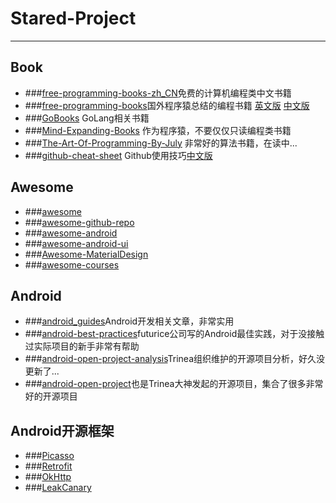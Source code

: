 # Stared-Project
---
## Book
* ###[free-programming-books-zh_CN](https://github.com/justjavac/free-programming-books-zh_CN)免费的计算机编程类中文书籍
* ###[free-programming-books](https://github.com/vhf/free-programming-books)国外程序猿总结的编程书籍 [英文版](https://github.com/vhf/free-programming-books/blob/master/free-programming-books.md) [中文版](https://github.com/vhf/free-programming-books/blob/master/free-programming-books-zh.md)
* ###[GoBooks](https://github.com/dariubs/GoBooks) GoLang相关书籍
* ###[Mind-Expanding-Books](https://github.com/hackerkid/Mind-Expanding-Books) 作为程序猿，不要仅仅只读编程类书籍
* ###[The-Art-Of-Programming-By-July](https://github.com/julycoding/The-Art-Of-Programming-By-July) 非常好的算法书籍，在读中...
* ###[github-cheat-sheet](https://github.com/tiimgreen/github-cheat-sheet) Github使用技巧[中文版](https://github.com/tiimgreen/github-cheat-sheet/blob/master/README.zh-cn.md)

## Awesome

* ###[awesome](https://github.com/sindresorhus/awesome)
* ###[awesome-github-repo](https://github.com/flyhigher139/awesome-github-repo)
* ###[awesome-android](https://github.com/JStumpp/awesome-android)
* ###[awesome-android-ui](https://github.com/wasabeef/awesome-android-ui)
* ###[Awesome-MaterialDesign](https://github.com/lightSky/Awesome-MaterialDesign)
* ###[awesome-courses](https://github.com/prakhar1989/awesome-courses)

## Android
* ###[android_guides](https://github.com/codepath/android_guides)Android开发相关文章，非常实用
* ###[android-best-practices](https://github.com/futurice/android-best-practices)futurice公司写的Android最佳实践，对于没接触过实际项目的新手非常有帮助
* ###[android-open-project-analysis](https://github.com/android-cn/android-open-project-analysis)Trinea组织维护的开源项目分析，好久没更新了...
* ###[android-open-project](https://github.com/Trinea/android-open-project)也是Trinea大神发起的开源项目，集合了很多非常好的开源项目

## Android开源框架
* ###[Picasso](https://github.com/square/picasso)
* ###[Retrofit](https://github.com/square/retrofit)
* ###[OkHttp](https://github.com/square/okhttp)
* ###[LeakCanary](https://github.com/square/leakcanary)



